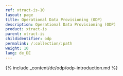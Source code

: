 ```yaml
---
ref: xtract-is-10
layout: page
title: Operational Data Provisioning (ODP)
description: Operational Data Provisioning (ODP)
product: xtract-is
parent: xtract-is
childidentifier: odp
permalink: /:collection/:path
weight: 10
lang: de_DE
---
```

{% include _content/de/odp/odp-introduction.md %}
